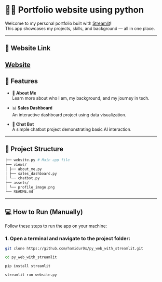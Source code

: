 # 🧑‍💻 Portfolio website using python

Welcome to my personal portfolio built with [Streamlit](https://streamlit.io/)!  
This app showcases my projects, skills, and background — all in one place.

---
## 🚀 Website Link
[Website](https://py-web-with-streamlit-0.onrender.com)
---

## 🚀 Features

- 🧍 **About Me**  
  Learn more about who I am, my background, and my journey in tech.

- 📊 **Sales Dashboard**  
  An interactive dashboard project using data visualization.

- 🤖 **Chat Bot**  
  A simple chatbot project demonstrating basic AI interaction.

---

## 📁 Project Structure

```bash
├── website.py # Main app file
├── views/
│ ├── about_me.py
│ ├── sales_dashboard.py
│ └── chatbot.py 
├── assets/
│ └── profile_image.png
└── README.md
```


---
## 💻 How to Run (Manually)

Follow these steps to run the app on your machine:

### 1. Open a terminal and navigate to the project folder:

```bash
git clone https://github.com/hamidur0x/py_web_with_streamlit.git
```
```bash
cd py_web_with_streamlit
```
```bash
pip install streamlit
```
```bash
streamlit run website.py
```

